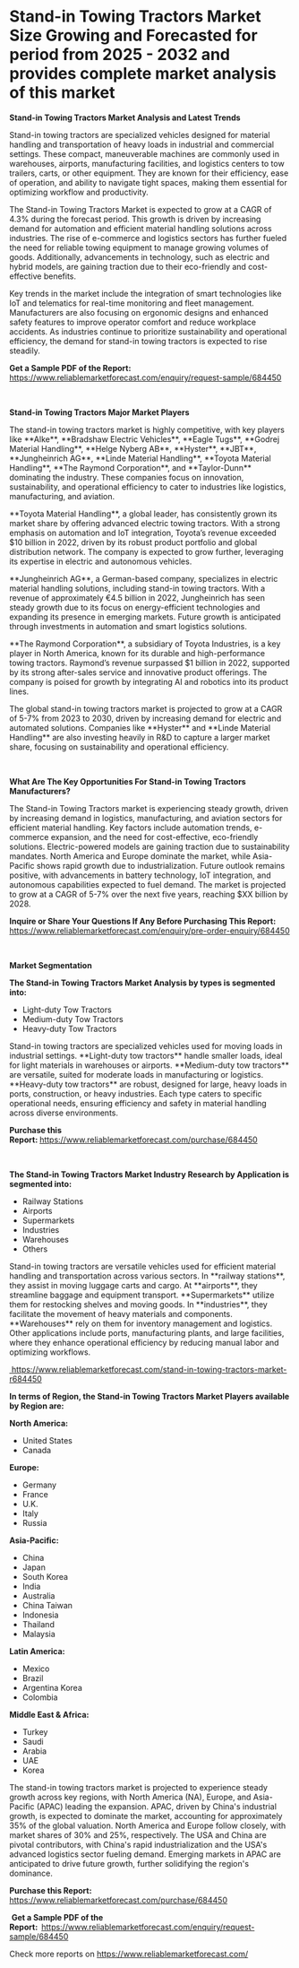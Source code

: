 <p><h1>Stand-in Towing Tractors Market Size Growing and Forecasted for period from 2025 - 2032 and provides complete market analysis of this market</h1></p><p><strong>Stand-in Towing Tractors Market Analysis and Latest Trends</strong></p>
<p><p>Stand-in towing tractors are specialized vehicles designed for material handling and transportation of heavy loads in industrial and commercial settings. These compact, maneuverable machines are commonly used in warehouses, airports, manufacturing facilities, and logistics centers to tow trailers, carts, or other equipment. They are known for their efficiency, ease of operation, and ability to navigate tight spaces, making them essential for optimizing workflow and productivity.</p><p>The Stand-in Towing Tractors Market is expected to grow at a CAGR of 4.3% during the forecast period. This growth is driven by increasing demand for automation and efficient material handling solutions across industries. The rise of e-commerce and logistics sectors has further fueled the need for reliable towing equipment to manage growing volumes of goods. Additionally, advancements in technology, such as electric and hybrid models, are gaining traction due to their eco-friendly and cost-effective benefits.</p><p>Key trends in the market include the integration of smart technologies like IoT and telematics for real-time monitoring and fleet management. Manufacturers are also focusing on ergonomic designs and enhanced safety features to improve operator comfort and reduce workplace accidents. As industries continue to prioritize sustainability and operational efficiency, the demand for stand-in towing tractors is expected to rise steadily.</p></p>
<p><strong>Get a Sample PDF of the Report:&nbsp;</strong> <a href="https://www.reliablemarketforecast.com/enquiry/request-sample/684450?utm_campaign=1833&utm_medium=2&utm_source=Github&utm_content=ia&utm_term=20012025&utm_id=stand-in-towing-tractors">https://www.reliablemarketforecast.com/enquiry/request-sample/684450</a></p>
<p>&nbsp;</p>
<p><strong>Stand-in Towing Tractors Major Market Players</strong></p>
<p><p>The stand-in towing tractors market is highly competitive, with key players like **Alke**, **Bradshaw Electric Vehicles**, **Eagle Tugs**, **Godrej Material Handling**, **Helge Nyberg AB**, **Hyster**, **JBT**, **Jungheinrich AG**, **Linde Material Handling**, **Toyota Material Handling**, **The Raymond Corporation**, and **Taylor-Dunn** dominating the industry. These companies focus on innovation, sustainability, and operational efficiency to cater to industries like logistics, manufacturing, and aviation.</p><p>**Toyota Material Handling**, a global leader, has consistently grown its market share by offering advanced electric towing tractors. With a strong emphasis on automation and IoT integration, Toyota’s revenue exceeded $10 billion in 2022, driven by its robust product portfolio and global distribution network. The company is expected to grow further, leveraging its expertise in electric and autonomous vehicles.</p><p>**Jungheinrich AG**, a German-based company, specializes in electric material handling solutions, including stand-in towing tractors. With a revenue of approximately €4.5 billion in 2022, Jungheinrich has seen steady growth due to its focus on energy-efficient technologies and expanding its presence in emerging markets. Future growth is anticipated through investments in automation and smart logistics solutions.</p><p>**The Raymond Corporation**, a subsidiary of Toyota Industries, is a key player in North America, known for its durable and high-performance towing tractors. Raymond’s revenue surpassed $1 billion in 2022, supported by its strong after-sales service and innovative product offerings. The company is poised for growth by integrating AI and robotics into its product lines.</p><p>The global stand-in towing tractors market is projected to grow at a CAGR of 5-7% from 2023 to 2030, driven by increasing demand for electric and automated solutions. Companies like **Hyster** and **Linde Material Handling** are also investing heavily in R&D to capture a larger market share, focusing on sustainability and operational efficiency.</p></p>
<p>&nbsp;</p>
<p><strong>What Are The Key Opportunities For Stand-in Towing Tractors Manufacturers?</strong></p>
<p><p>The Stand-in Towing Tractors market is experiencing steady growth, driven by increasing demand in logistics, manufacturing, and aviation sectors for efficient material handling. Key factors include automation trends, e-commerce expansion, and the need for cost-effective, eco-friendly solutions. Electric-powered models are gaining traction due to sustainability mandates. North America and Europe dominate the market, while Asia-Pacific shows rapid growth due to industrialization. Future outlook remains positive, with advancements in battery technology, IoT integration, and autonomous capabilities expected to fuel demand. The market is projected to grow at a CAGR of 5-7% over the next five years, reaching $XX billion by 2028.</p></p>
<p><strong>Inquire or Share Your Questions If Any Before Purchasing This Report:</strong> <a href="https://www.reliablemarketforecast.com/enquiry/pre-order-enquiry/684450?utm_campaign=1833&utm_medium=2&utm_source=Github&utm_content=ia&utm_term=20012025&utm_id=stand-in-towing-tractors">https://www.reliablemarketforecast.com/enquiry/pre-order-enquiry/684450</a></p>
<p>&nbsp;</p>
<p><strong>Market Segmentation</strong></p>
<p><strong>The Stand-in Towing Tractors Market Analysis by types is segmented into:</strong></p>
<p><ul><li>Light-duty Tow Tractors</li><li>Medium-duty Tow Tractors</li><li>Heavy-duty Tow Tractors</li></ul></p>
<p><p>Stand-in towing tractors are specialized vehicles used for moving loads in industrial settings. **Light-duty tow tractors** handle smaller loads, ideal for light materials in warehouses or airports. **Medium-duty tow tractors** are versatile, suited for moderate loads in manufacturing or logistics. **Heavy-duty tow tractors** are robust, designed for large, heavy loads in ports, construction, or heavy industries. Each type caters to specific operational needs, ensuring efficiency and safety in material handling across diverse environments.</p></p>
<p><strong>Purchase this Report:&nbsp;</strong><a href="https://www.reliablemarketforecast.com/purchase/684450?utm_campaign=1833&utm_medium=2&utm_source=Github&utm_content=ia&utm_term=20012025&utm_id=stand-in-towing-tractors">https://www.reliablemarketforecast.com/purchase/684450</a></p>
<p>&nbsp;</p>
<p><strong>The Stand-in Towing Tractors Market Industry Research by Application is segmented into:</strong></p>
<p><ul><li>Railway Stations</li><li>Airports</li><li>Supermarkets</li><li>Industries</li><li>Warehouses</li><li>Others</li></ul></p>
<p><p>Stand-in towing tractors are versatile vehicles used for efficient material handling and transportation across various sectors. In **railway stations**, they assist in moving luggage carts and cargo. At **airports**, they streamline baggage and equipment transport. **Supermarkets** utilize them for restocking shelves and moving goods. In **industries**, they facilitate the movement of heavy materials and components. **Warehouses** rely on them for inventory management and logistics. Other applications include ports, manufacturing plants, and large facilities, where they enhance operational efficiency by reducing manual labor and optimizing workflows.</p></p>
<p><a href="https://www.reliablemarketforecast.com/stand-in-towing-tractors-market-r684450?utm_campaign=1833&utm_medium=2&utm_source=Github&utm_content=ia&utm_term=20012025&utm_id=stand-in-towing-tractors">&nbsp;https://www.reliablemarketforecast.com/stand-in-towing-tractors-market-r684450</a></p>
<p><strong>In terms of Region, the Stand-in Towing Tractors Market Players available by Region are:</strong></p>
<p>
    <p> <strong> North America: </strong>
        <ul>
            <li>United States</li>
            <li>Canada</li>
        </ul>
        </p> 
    <p> <strong> Europe: </strong>
        <ul>
            <li>Germany</li>
            <li>France</li>
            <li>U.K.</li>
            <li>Italy</li>
            <li>Russia</li>
        </ul>
        </p> 
    <p> <strong> Asia-Pacific: </strong>
        <ul>
            <li>China</li>
            <li>Japan</li>
            <li>South Korea</li>
            <li>India</li>
            <li>Australia</li>
            <li>China Taiwan</li>
            <li>Indonesia</li>
            <li>Thailand</li>
            <li>Malaysia</li>
        </ul>
        </p> 
    <p> <strong> Latin America: </strong>
        <ul>
            <li>Mexico</li>
            <li>Brazil</li>
            <li>Argentina Korea</li>
            <li>Colombia</li>
        </ul>
        </p> 
    <p> <strong> Middle East & Africa: </strong>
        <ul>
            <li>Turkey</li>
            <li>Saudi</li>
            <li>Arabia</li>
            <li>UAE</li>
            <li>Korea</li>
        </ul>
    </p>
    </p>
<p><p>The stand-in towing tractors market is projected to experience steady growth across key regions, with North America (NA), Europe, and Asia-Pacific (APAC) leading the expansion. APAC, driven by China's industrial growth, is expected to dominate the market, accounting for approximately 35% of the global valuation. North America and Europe follow closely, with market shares of 30% and 25%, respectively. The USA and China are pivotal contributors, with China's rapid industrialization and the USA's advanced logistics sector fueling demand. Emerging markets in APAC are anticipated to drive future growth, further solidifying the region's dominance.</p></p>
<p><strong>Purchase this Report: </strong><a href="https://www.reliablemarketforecast.com/purchase/684450?utm_campaign=1833&utm_medium=2&utm_source=Github&utm_content=ia&utm_term=20012025&utm_id=stand-in-towing-tractors">https://www.reliablemarketforecast.com/purchase/684450</a></p>
<p>&nbsp;<strong>Get a Sample PDF of the Report:&nbsp;&nbsp;</strong><a href="https://www.reliablemarketforecast.com/enquiry/request-sample/684450?utm_campaign=1833&utm_medium=2&utm_source=Github&utm_content=ia&utm_term=20012025&utm_id=stand-in-towing-tractors">https://www.reliablemarketforecast.com/enquiry/request-sample/684450</a></p>
<p><strong></strong></p>
<p>Check more reports on <a href="https://www.reliablemarketforecast.com/?utm_campaign=1833&utm_medium=2&utm_source=Github&utm_content=ia&utm_term=20012025&utm_id=stand-in-towing-tractors">https://www.reliablemarketforecast.com/</a></p>